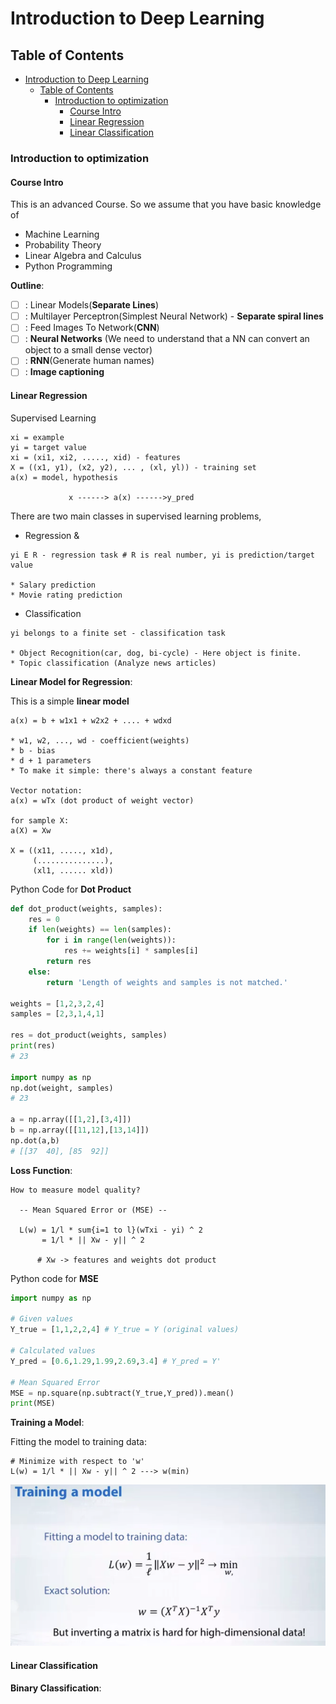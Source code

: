 # Introduction to Deep Learning

## Table of Contents

- [Introduction to Deep Learning](#introduction-to-deep-learning)
  - [Table of Contents](#table-of-contents)
    - [Introduction to optimization](#introduction-to-optimization)
      - [Course Intro](#course-intro)
      - [Linear Regression](#linear-regression)
      - [Linear Classification](#linear-classification)

### Introduction to optimization

#### Course Intro

This is an advanced Course. So we assume that you have basic knowledge of

- Machine Learning
- Probability Theory
- Linear Algebra and Calculus
- Python Programming

**Outline**:

- [ ] : Linear Models(**Separate Lines**)
- [ ] : Multilayer Perceptron(Simplest Neural Network) - **Separate spiral lines**
- [ ] : Feed Images To Network(**CNN**)
- [ ] : **Neural Networks** (We need to understand that a NN can convert an object to a small dense vector)
- [ ] : **RNN**(Generate human names)
- [ ] : **Image captioning**

#### Linear Regression

Supervised Learning

```text
xi = example
yi = target value
xi = (xi1, xi2, ....., xid) - features
X = ((x1, y1), (x2, y2), ... , (xl, yl)) - training set
a(x) = model, hypothesis

             x ------> a(x) ------>y_pred
```

There are two main classes in supervised learning problems,

- Regression &

```text
yi E R - regression task # R is real number, yi is prediction/target value

* Salary prediction
* Movie rating prediction
```

- Classification

```text
yi belongs to a finite set - classification task

* Object Recognition(car, dog, bi-cycle) - Here object is finite.
* Topic classification (Analyze news articles)
```

**Linear Model for Regression**:

This is a simple **linear model**

```text
a(x) = b + w1x1 + w2x2 + .... + wdxd

* w1, w2, ..., wd - coefficient(weights)
* b - bias
* d + 1 parameters
* To make it simple: there's always a constant feature

Vector notation:
a(x) = wTx (dot product of weight vector)

for sample X:
a(X) = Xw

X = ((x11, ....., x1d),
     (...............),
     (xl1, ...... xld))
```

Python Code for **Dot Product**

```py
def dot_product(weights, samples):
    res = 0
    if len(weights) == len(samples):
        for i in range(len(weights)):
            res += weights[i] * samples[i]
        return res
    else:
        return 'Length of weights and samples is not matched.'

weights = [1,2,3,2,4]
samples = [2,3,1,4,1]

res = dot_product(weights, samples)
print(res)
# 23

import numpy as np
np.dot(weight, samples)
# 23

a = np.array([[1,2],[3,4]])
b = np.array([[11,12],[13,14]])
np.dot(a,b)
# [[37  40], [85  92]]
```

**Loss Function**:

```text
How to measure model quality?

  -- Mean Squared Error or (MSE) --

  L(w) = 1/l * sum{i=1 to l}(wTxi - yi) ^ 2
       = 1/l * || Xw - y|| ^ 2

      # Xw -> features and weights dot product
```

Python code for **MSE**

```py
import numpy as np

# Given values
Y_true = [1,1,2,2,4] # Y_true = Y (original values)

# Calculated values
Y_pred = [0.6,1.29,1.99,2.69,3.4] # Y_pred = Y'

# Mean Squared Error
MSE = np.square(np.subtract(Y_true,Y_pred)).mean()
print(MSE)
```

**Training a Model**:

Fitting the model to training data:

```text
# Minimize with respect to 'w'
L(w) = 1/l * || Xw - y|| ^ 2 ---> w(min)
```

![images](images/1.png)

#### Linear Classification

**Binary Classification**:

```text

```
